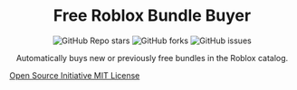 <h1 align="center">Free Roblox Bundle Buyer</h1>

<p align="center"><img alt="GitHub Repo stars" src="https://img.shields.io/github/stars/iEventz/free-bundle-buyer-roblox?color=yellow&style=flat-square"> <img alt="GitHub forks" src="https://img.shields.io/github/forks/iEventz/free-bundle-buyer-roblox?style=flat-square"> <img alt="GitHub issues" src="https://img.shields.io/github/issues/iEventz/free-bundle-buyer-roblox?style=flat-square"></p>

<p align="center">Automatically buys new or previously free bundles in the Roblox catalog.</p>



[Open Source Initiative MIT License](https://opensource.org/license/mit/)
